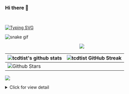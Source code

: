 ### Hi there 👋
<br/>

[![Typing SVG](https://readme-typing-svg.herokuapp.com?font=cascadia+code&color=0C9208&vCenter=true&lines=Tcdtist%2C+hello+world+!;%E0%BC%BC+%E3%81%A4+%E2%97%95_%E2%97%95+%E0%BC%BD%E3%81%A4)](https://git.io/typing-svg)

![snake gif](https://github.com/tcdtist/tcdtist/blob/output/github-contribution-grid-snake.svg)


<!-- ## Github Contributions 📈 -->
<p align='center'>
<img src="https://activity-graph.herokuapp.com/graph?username=tcdtist&theme=react-dark&hide_border=true">
<p>
  
  
| ![tcdtist's github stats](https://github-readme-stats.vercel.app/api?username=tcdtist&show_icons=true&theme=react)             | ![tcdtist GitHub Streak](https://github-readme-streak-stats.herokuapp.com/?user=tcdtist&theme=react)                                                                                                           |
| --------------------------------------------------------------------------------------------------------------------------------- | ----------------------------------------------------------------------------------------------------------------------------------------------------------------------------------------------------------------- |
| ![Github Stars](https://github-readme-stats.vercel.app/api?username=tcdtist&show_icons=true&locale=en&count_private=true&hide_rank=true&custom_title=My%20GitHub%20Stats&disable_animations=true&theme=react) |
  
  
  
<!--
**tcdtist/tcdtist** is a ✨ _special_ ✨ repository because its `README.md` (this file) appears on your GitHub profile.

Here are some ideas to get you started:

- 🔭 I’m currently working on ...
- 🌱 I’m currently learning ...
- 👯 I’m looking to collaborate on ...
- 🤔 I’m looking for help with ...
- 💬 Ask me about ...

- 😄 Pronouns: ...
- ⚡ Fun fact: ...
-->
<div align="left">

![](https://komarev.com/ghpvc/?username=tcdtist&label=PROFILE+VIEWS&style=for-the-badge&color=brightgreen)
</div>  

<!-- <img src="https://visitor-badge.glitch.me/badge?page_id=tcdtist.tcdtist" /> -->
<details>
<summary>Click for view detail</summary>
<br>
  
<b align="left">Support:</b> <br/><br/>
<a href="https://www.buymeacoffee.com/tcdtist" target="_blank">
  <img src="https://cdn.buymeacoffee.com/buttons/v2/default-blue.png" alt="Buy Me A Coffee" width="200" style="height: 60px !important;width: 217px !important;" >
</a>
  
</details>
